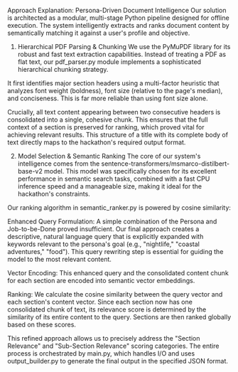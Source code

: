Approach Explanation: Persona-Driven Document Intelligence
Our solution is architected as a modular, multi-stage Python pipeline designed for offline execution. The system intelligently extracts and ranks document content by semantically matching it against a user's profile and objective.

1. Hierarchical PDF Parsing & Chunking
We use the PyMuPDF library for its robust and fast text extraction capabilities. Instead of treating a PDF as flat text, our pdf_parser.py module implements a sophisticated hierarchical chunking strategy.

It first identifies major section headers using a multi-factor heuristic that analyzes font weight (boldness), font size (relative to the page's median), and conciseness. This is far more reliable than using font size alone.

Crucially, all text content appearing between two consecutive headers is consolidated into a single, cohesive chunk. This ensures that the full context of a section is preserved for ranking, which proved vital for achieving relevant results. This structure of a title with its complete body of text directly maps to the hackathon's required output format.

2. Model Selection & Semantic Ranking
The core of our system's intelligence comes from the sentence-transformers/msmarco-distilbert-base-v2 model. This model was specifically chosen for its excellent performance in semantic search tasks, combined with a fast CPU inference speed and a manageable size, making it ideal for the hackathon's constraints.

Our ranking algorithm in semantic_ranker.py is powered by cosine similarity:

Enhanced Query Formulation: A simple combination of the Persona and Job-to-be-Done proved insufficient. Our final approach creates a descriptive, natural language query that is explicitly expanded with keywords relevant to the persona's goal (e.g., "nightlife," "coastal adventures," "food"). This query rewriting step is essential for guiding the model to the most relevant content.

Vector Encoding: This enhanced query and the consolidated content chunk for each section are encoded into semantic vector embeddings.

Ranking: We calculate the cosine similarity between the query vector and each section's content vector. Since each section now has one consolidated chunk of text, its relevance score is determined by the similarity of its entire content to the query. Sections are then ranked globally based on these scores.

This refined approach allows us to precisely address the "Section Relevance" and "Sub-Section Relevance" scoring categories. The entire process is orchestrated by main.py, which handles I/O and uses output_builder.py to generate the final output in the specified JSON format.